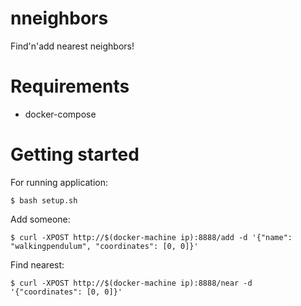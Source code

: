 # nneighbors

Find'n'add nearest neighbors!

# Requirements
* docker-compose

# Getting started
For running application:
```
$ bash setup.sh
```

Add someone:
```
$ curl -XPOST http://$(docker-machine ip):8888/add -d '{"name": "walkingpendulum", "coordinates": [0, 0]}'
```

Find nearest:
```
$ curl -XPOST http://$(docker-machine ip):8888/near -d '{"coordinates": [0, 0]}'
```
